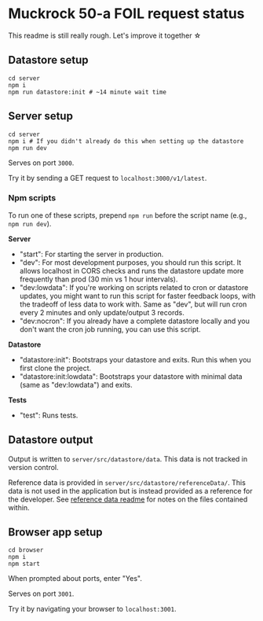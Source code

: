 # Muckrock 50-a FOIL request status

This readme is still really rough. Let's improve it together ☆

## Datastore setup

```shell
cd server
npm i
npm run datastore:init # ~14 minute wait time
```

## Server setup

```shell
cd server
npm i # If you didn't already do this when setting up the datastore
npm run dev
```

Serves on port `3000`.

Try it by sending a GET request to `localhost:3000/v1/latest`.

### Npm scripts

To run one of these scripts, prepend `npm run` before the script name (e.g., `npm run dev`).

**Server**

- "start": For starting the server in production.
- "dev": For most development purposes, you should run this script. It allows localhost in CORS checks and runs the datastore update more frequently than prod (30 min vs 1 hour intervals).
- "dev:lowdata": If you're working on scripts related to cron or datastore updates, you might want to run this script for faster feedback loops, with the tradeoff of less data to work with. Same as "dev", but will run cron every 2 minutes and only update/output 3 records.
- "dev:nocron": If you already have a complete datastore locally and you don't want the cron job running, you can use this script.

**Datastore**

- "datastore:init": Bootstraps your datastore and exits. Run this when you first clone the project.
- "datastore:init:lowdata": Bootstraps your datastore with minimal data (same as "dev:lowdata") and exits.

**Tests**

- "test": Runs tests.

## Datastore output

Output is written to `server/src/datastore/data`. This data is not tracked in version control.

Reference data is provided in `server/src/datastore/referenceData/`. This data is not used in the application but is instead provided as a reference for the developer. See [reference data readme](server/src/datastore/referenceData/readme.md) for notes on the files contained within.

## Browser app setup

```shell
cd browser
npm i
npm start
```

When prompted about ports, enter "Yes".

Serves on port `3001`.

Try it by navigating your browser to `localhost:3001`.
